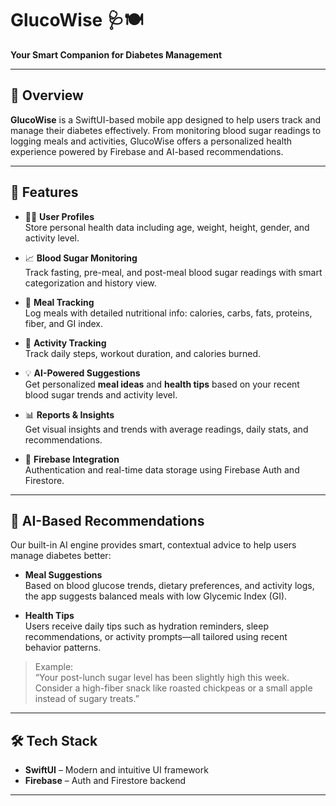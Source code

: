 # GlucoWise 🩺🍽️  
**Your Smart Companion for Diabetes Management**

---

## 📱 Overview

**GlucoWise** is a SwiftUI-based mobile app designed to help users track and manage their diabetes effectively. From monitoring blood sugar readings to logging meals and activities, GlucoWise offers a personalized health experience powered by Firebase and AI-based recommendations.

---

## 🚀 Features

- 🧑‍⚕️ **User Profiles**  
  Store personal health data including age, weight, height, gender, and activity level.

- 📈 **Blood Sugar Monitoring**  
  Track fasting, pre-meal, and post-meal blood sugar readings with smart categorization and history view.

- 🍛 **Meal Tracking**  
  Log meals with detailed nutritional info: calories, carbs, fats, proteins, fiber, and GI index.

- 🏃 **Activity Tracking**  
  Track daily steps, workout duration, and calories burned.

- 💡 **AI-Powered Suggestions**  
  Get personalized **meal ideas** and **health tips** based on your recent blood sugar trends and activity level.

- 📊 **Reports & Insights**  
  Get visual insights and trends with average readings, daily stats, and recommendations.

- 🔐 **Firebase Integration**  
  Authentication and real-time data storage using Firebase Auth and Firestore.

---

## 🧠 AI-Based Recommendations

Our built-in AI engine provides smart, contextual advice to help users manage diabetes better:

- **Meal Suggestions**  
  Based on blood glucose trends, dietary preferences, and activity logs, the app suggests balanced meals with low Glycemic Index (GI).

- **Health Tips**  
  Users receive daily tips such as hydration reminders, sleep recommendations, or activity prompts—all tailored using recent behavior patterns.

> Example:  
> “Your post-lunch sugar level has been slightly high this week. Consider a high-fiber snack like roasted chickpeas or a small apple instead of sugary treats.”

---

## 🛠️ Tech Stack

- **SwiftUI** – Modern and intuitive UI framework  
- **Firebase** – Auth and Firestore backend  


---
